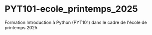 # PYT101-ecole_printemps_2025
Formation Introduction à Python (PYT101) dans le cadre de l'école de printemps 2025
